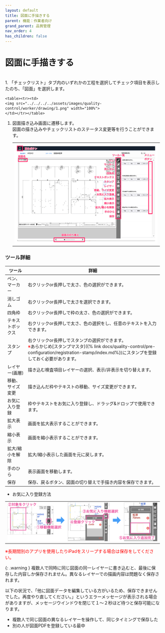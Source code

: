 ```yaml
---
layout: default
title: 図面に手描きする
parent: 機能：作業者向け
grand_parent: 品質管理
nav_order: 4
has_children: false
---
```


# 図面に手描きする

<br>
1. 「チェックリスト」タブ内のいずれかの工程を選択してチェック項目を表示したのち、「図面」を選択します。

    <table><tr><td>
    <img src="../../../../assets/images/quality-control/worker/drawing/1.png" width="100%">
    </td></tr></table>

1. 図面描き込み画面に遷移します。  
   図面の描き込みやチェックリストのステータス変更等を行うことができます。

    <table><tr><td>
    <img src="../../../../assets/images/quality-control/worker/drawing/2.png" width="100%">
    </td></tr></table>

### ツール詳細

| ツール           | 詳細                                                                                                                                                     | 
| ---------------- | -------------------------------------------------------------------------------------------------------------------------------------------------------- | 
| ペン、マーカー   | 右クリックor長押しで太さ、色の選択ができます。                                                                                                           | 
| 消しゴム         | 右クリックor長押しで太さを選択できます。                                                                                                           | 
| 四角枠           | 右クリックor長押しで枠の太さ、色の選択ができます。                                                                                                       | 
| テキストボックス | 右クリックor長押しで太さ、色の選択をし、任意のテキストを入力できます。                                                                                   | 
| スタンプ         | 右クリックor長押しでスタンプの選択ができます。  <br><span style="color: red; ">※</span>あらかじめ[スタンプマスタ]({% link docs/quality-control/pre-configuration/registration-stamp/index.md%})にスタンプを登録しておく必要があります。 | 
| レイヤー(画層)   | 描き込む検査項目レイヤーの選択、表示/非表示を切り替えます。                                                                                              | 
| 移動、サイズ変更 | 描き込んだ枠やテキストの移動、サイズ変更ができます。                                                                                                     | 
| お気に入り登録   | 枠やテキストをお気に入り登録し、ドラッグ&ドロップで使用できます。                                                                                        | 
| 拡大表示         | 画面を拡大表示することができます。                                                                                                                       | 
| 縮小表示         | 画面を縮小表示することができます。                                                                                                                       | 
| 拡大/縮小を解除  | 拡大/縮小表示した画面を元に戻します。                                                                                                                    | 
| 手のひら         | 表示画面を移動します。                                                                                                                                   | 
| 保存             | 保存、戻るボタン、図面の切り替えで手描き内容を保存できます。                                                                                             | 

- お気に入り登録方法  
    
<table><tr><td>
<img src="../../../../assets/images/quality-control/worker/drawing/3.png" width="100%">
</td></tr></table> 

<span style="color: red; ">※長期間別のアプリを使用したりiPadをスリープする場合は保存をしてください。</span>


{: .warning }
複数人で同時に同じ図面の同一レイヤーに書き込むと、最後に保存した内容しか保存されません。異なるレイヤーでの描画内容は問題なく保存されます。

以下の状況で、「他に図面データを編集している方がいるため、保存できませんでした。再度やり直してください。」というエラーメッセージが表示される場合がありますが、メッセージウインドウを閉じて１〜２秒ほど待つと保存可能になります。
- 複数人で同じ図面の異なるレイヤーを操作して、同じタイミングで保存した
- 別の人が図面PDFを登録している最中
